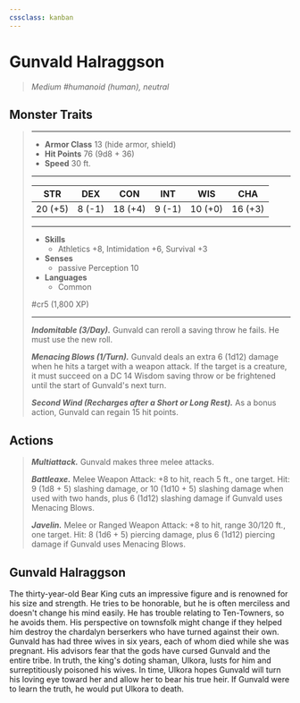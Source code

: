 ```yaml
---
cssclass: kanban
---
```


# Gunvald Halraggson
>*Medium #humanoid (human), neutral*
## Monster Traits
>___
>- **Armor Class** 13 (hide armor, shield)
>- **Hit Points** 76 (9d8 + 36)
>- **Speed** 30 ft.
>___
>|STR|DEX|CON|INT|WIS|CHA|
>|:---:|:---:|:---:|:---:|:---:|:---:|
>|20 (+5)|8 (-1)|18 (+4)|9 (-1)|10 (+0)|16 (+3)|
>___
>- **Skills**
>	 - Athletics +8, Intimidation +6, Survival +3
>- **Senses**
>	 - passive Perception 10
>- **Languages**
>	 - Common
>
> #cr5 (1,800 XP)
>___
>***Indomitable (3/Day).*** Gunvald can reroll a saving throw he fails. He must use the new roll.  
>
>***Menacing Blows (1/Turn).*** Gunvald deals an extra 6 (1d12) damage when he hits a target with a weapon attack. If the target is a creature, it must succeed on a DC 14 Wisdom saving throw or be frightened until the start of Gunvald's next turn.  
>
>***Second Wind (Recharges after a Short or Long Rest).*** As a bonus action, Gunvald can regain 15 hit points.  
>
## Actions
>***Multiattack.*** Gunvald makes three melee attacks.  
>
>***Battleaxe.*** Melee Weapon Attack: +8 to hit, reach 5 ft., one target. Hit: 9 (1d8 + 5) slashing damage, or 10 (1d10 + 5) slashing damage when used with two hands, plus 6 (1d12) slashing damage if Gunvald uses Menacing Blows.  
>
>***Javelin.*** Melee  or Ranged Weapon Attack: +8 to hit, range 30/120 ft., one target. Hit: 8 (1d6 + 5) piercing damage, plus 6 (1d12) piercing damage if Gunvald uses Menacing Blows.
## Gunvald Halraggson
The thirty-year-old Bear King cuts an impressive figure and is renowned for his size and strength. He tries to be honorable, but he is often merciless and doesn't change his mind easily. He has trouble relating to Ten-Towners, so he avoids them. His perspective on townsfolk might change if they helped him destroy the chardalyn berserkers who have turned against their own.
Gunvald has had three wives in six years, each of whom died while she was pregnant. His advisors fear that the gods have cursed Gunvald and the entire tribe. In truth, the king's doting shaman, Ulkora, lusts for him and surreptitiously poisoned his wives. In time, Ulkora hopes Gunvald will turn his loving eye toward her and allow her to bear his true heir. If Gunvald were to learn the truth, he would put Ulkora to death.